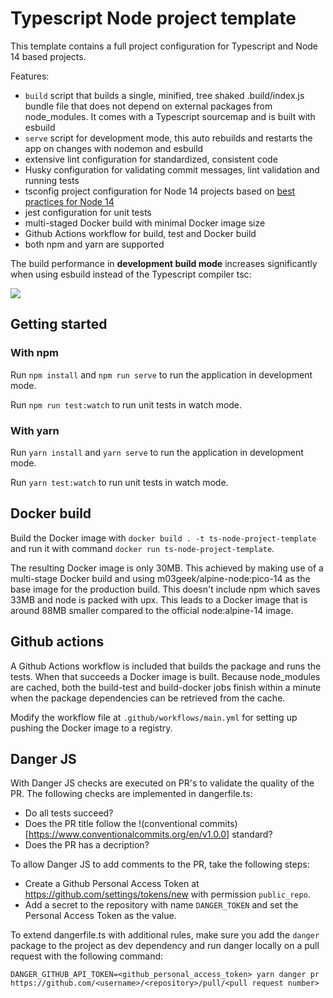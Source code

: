 # Typescript Node project template

This template contains a full project configuration for Typescript and Node 14 based projects.

Features:

- `build` script that builds a single, minified, tree shaked .build/index.js bundle file that does not depend on external packages from node_modules. It comes with a Typescript sourcemap and is built with esbuild
- `serve` script for development mode, this auto rebuilds and restarts the app on changes with nodemon and esbuild
- extensive lint configuration for standardized, consistent code
- Husky configuration for validating commit messages, lint validation and running tests
- tsconfig project configuration for Node 14 projects based on [best practices for Node 14](https://github.com/tsconfig/bases/blob/main/bases/node14.json)
- jest configuration for unit tests
- multi-staged Docker build with minimal Docker image size
- Github Actions workflow for build, test and Docker build
- both npm and yarn are supported

The build performance in **development build mode** increases significantly when using esbuild instead of the Typescript compiler tsc:

![](https://user-images.githubusercontent.com/994409/130596241-cedf9860-f4ca-4cb3-8bc6-e4a59aad20c2.png)

## Getting started

### With npm

Run `npm install` and `npm run serve` to run the application in development mode.

Run `npm run test:watch` to run unit tests in watch mode.

### With yarn

Run `yarn install` and `yarn serve` to run the application in development mode.

Run `yarn test:watch` to run unit tests in watch mode.

## Docker build

Build the Docker image with `docker build . -t ts-node-project-template` and run it with command `docker run ts-node-project-template`.

The resulting Docker image is only 30MB. This achieved by making use of a multi-stage Docker build and using m03geek/alpine-node:pico-14 as the base image for the production build. This doesn't include npm which saves 33MB and node is packed with upx. This leads to a Docker image that is around 88MB smaller compared to the official node:alpine-14 image.

## Github actions

A Github Actions workflow is included that builds the package and runs the tests. When that succeeds a Docker image is built. Because node_modules are cached, both the build-test and build-docker jobs finish within a minute when the package dependencies can be retrieved from the cache.

Modify the workflow file at `.github/workflows/main.yml` for setting up pushing the Docker image to a registry.

## Danger JS

With Danger JS checks are executed on PR's to validate the quality of the PR. The following checks are implemented in dangerfile.ts:

- Do all tests succeed?
- Does the PR title follow the !(conventional commits)[https://www.conventionalcommits.org/en/v1.0.0] standard?
- Does the PR has a decription?

To allow Danger JS to add comments to the PR, take the following steps:

- Create a Github Personal Access Token at https://github.com/settings/tokens/new with permission `public_repo`.
- Add a secret to the repository with name `DANGER_TOKEN` and set the Personal Access Token as the value.

To extend dangerfile.ts with additional rules, make sure you add the `danger` package to the project as dev dependency and run danger locally on a pull request with the following command:

```
DANGER_GITHUB_API_TOKEN=<github_personal_access_token> yarn danger pr https://github.com/<username>/<repository>/pull/<pull request number>
```
